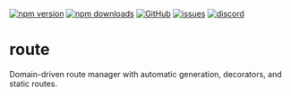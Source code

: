 [![npm version](https://img.shields.io/npm/v/@itrocks/route?logo=npm)](https://www.npmjs.org/package/@itrocks/route)
[![npm downloads](https://img.shields.io/npm/dm/@itrocks/route)](https://www.npmjs.org/package/@itrocks/route)
[![GitHub](https://img.shields.io/github/last-commit/itrocks-ts/route?color=2dba4e&label=commit&logo=github)](https://github.com/itrocks-ts/route)
[![issues](https://img.shields.io/github/issues/itrocks-ts/route)](https://github.com/itrocks-ts/route/issues)
[![discord](https://img.shields.io/discord/1314141024020467782?color=7289da&label=discord&logo=discord&logoColor=white)](https://25.re/ditr)

# route

Domain-driven route manager with automatic generation, decorators, and static routes.
